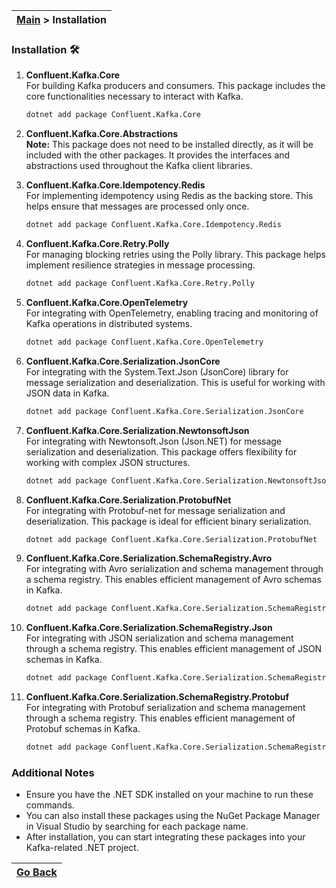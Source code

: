 | [Main](/README.md) > Installation |
|-----------------------------------|

### Installation :hammer_and_wrench:

1. **Confluent.Kafka.Core**  
   For building Kafka producers and consumers. This package includes the core functionalities necessary to interact with Kafka.
   ```bash
   dotnet add package Confluent.Kafka.Core
   ```

2. **Confluent.Kafka.Core.Abstractions**  
   **Note:** This package does not need to be installed directly, as it will be included with the other packages. It provides the interfaces and abstractions used throughout the Kafka client libraries.

3. **Confluent.Kafka.Core.Idempotency.Redis**  
   For implementing idempotency using Redis as the backing store. This helps ensure that messages are processed only once.
   ```bash
   dotnet add package Confluent.Kafka.Core.Idempotency.Redis
   ```

4. **Confluent.Kafka.Core.Retry.Polly**  
   For managing blocking retries using the Polly library. This package helps implement resilience strategies in message processing.
   ```bash
   dotnet add package Confluent.Kafka.Core.Retry.Polly
   ```

5. **Confluent.Kafka.Core.OpenTelemetry**  
   For integrating with OpenTelemetry, enabling tracing and monitoring of Kafka operations in distributed systems.
   ```bash
   dotnet add package Confluent.Kafka.Core.OpenTelemetry
   ```

6. **Confluent.Kafka.Core.Serialization.JsonCore**  
   For integrating with the System.Text.Json (JsonCore) library for message serialization and deserialization. This is useful for working with JSON data in Kafka.
   ```bash
   dotnet add package Confluent.Kafka.Core.Serialization.JsonCore
   ```

7. **Confluent.Kafka.Core.Serialization.NewtonsoftJson**  
   For integrating with Newtonsoft.Json (Json.NET) for message serialization and deserialization. This package offers flexibility for working with complex JSON structures.
   ```bash
   dotnet add package Confluent.Kafka.Core.Serialization.NewtonsoftJson
   ```

8. **Confluent.Kafka.Core.Serialization.ProtobufNet**  
   For integrating with Protobuf-net for message serialization and deserialization. This package is ideal for efficient binary serialization.
   ```bash
   dotnet add package Confluent.Kafka.Core.Serialization.ProtobufNet
   ```

9. **Confluent.Kafka.Core.Serialization.SchemaRegistry.Avro**  
   For integrating with Avro serialization and schema management through a schema registry. This enables efficient management of Avro schemas in Kafka.
   ```bash
   dotnet add package Confluent.Kafka.Core.Serialization.SchemaRegistry.Avro
   ```

10. **Confluent.Kafka.Core.Serialization.SchemaRegistry.Json**  
    For integrating with JSON serialization and schema management through a schema registry. This enables efficient management of JSON schemas in Kafka.
    ```bash
    dotnet add package Confluent.Kafka.Core.Serialization.SchemaRegistry.Json
    ```

11. **Confluent.Kafka.Core.Serialization.SchemaRegistry.Protobuf**  
    For integrating with Protobuf serialization and schema management through a schema registry. This enables efficient management of Protobuf schemas in Kafka.
    ```bash
    dotnet add package Confluent.Kafka.Core.Serialization.SchemaRegistry.Protobuf
    ```

### Additional Notes
- Ensure you have the .NET SDK installed on your machine to run these commands.
- You can also install these packages using the NuGet Package Manager in Visual Studio by searching for each package name.
- After installation, you can start integrating these packages into your Kafka-related .NET project.

| [Go Back](/README.md) |
|-----------------------| 